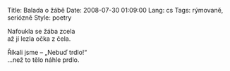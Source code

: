 Title: Balada o žábě
Date: 2008-07-30 01:09:00
Lang: cs
Tags: rýmovaně, seriózně
Style: poetry

Nafoukla se žába zcela<br>
až jí lezla očka z čela.

Říkali jsme – „Nebuď trdlo!“<br>
…než to tělo náhle prdlo.
